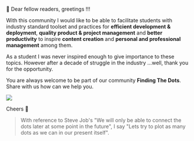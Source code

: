 🖖 Dear fellow readers, greetings !!!

With this community I would like to be able to facilitate students with industry standard toolset and practices for **efficient development & deployment**, **quality product & project management** and **better productivity** to inspire **content creation** and **personal and professional management** among them.

As a student I was never inspired enough to give importance to these topics. However after a decade of struggle in the industry ...well, thank you for the opportunity.

You are always welcome to be part of our community **Finding The Dots**. Share with us how can we help you.

[<img src="https://img.shields.io/badge/slack-join%20us%20now-purple.svg?logo=slack">](https://join.slack.com/t/findingthedots/shared_invite/enQtOTY2ODI3MDE2Njk1LTBkODY0NjBjZWVhNTFjZjVlOTc5ZGZlMDdlNTgzNjlmNzQ5YmVhNmZlOTE3YWRjZWRhYWI2OGNiZDJkNWZhY2I)

Cheers 🍺


> With reference to Steve Job's "We will only be able to connect the dots later at some point in the future", I say "Lets try to plot as many dots as we can in our present itself".
